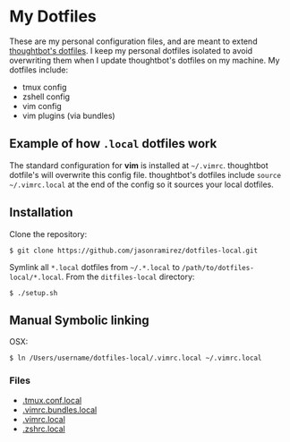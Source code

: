 # My Dotfiles

These are my personal configuration files, and are meant to extend [thoughtbot's
dotfiles][1].  I keep my personal dotfiles isolated to avoid overwriting them
when I update thoughtbot's dotfiles on my machine. My dotfiles include:

* tmux config
* zshell config
* vim config
* vim plugins (via bundles)

[1]: https://github.com/thoughtbot/dotfiles/

## Example of how `.local` dotfiles work

The standard configuration for **vim** is installed at
`~/.vimrc`. thoughtbot dotfile's will overwrite this config file.
thoughtbot's dotfiles include `source ~/.vimrc.local` at the end of
the config so it sources your local dotfiles.

## Installation

Clone the repository:

```
$ git clone https://github.com/jasonramirez/dotfiles-local.git
```

Symlink all `*.local` dotfiles from `~/.*.local` to
`/path/to/dotfiles-local/*.local`.
From the `ditfiles-local` directory:

```
$ ./setup.sh
```

## Manual Symbolic linking

OSX:

```
$ ln /Users/username/dotfiles-local/.vimrc.local ~/.vimrc.local
```

### Files

* [.tmux.conf.local](https://github.com/jasonramirez/dotfiles-local/blob/master/.tmux.conf.local)
* [.vimrc.bundles.local](https://github.com/jasonramirez/dotfiles-local/blob/master/.vimrc.bundles.local)
* [.vimrc.local](https://github.com/jasonramirez/dotfiles-local/blob/master/.vimrc.local)
* [.zshrc.local](https://github.com/jasonramirez/dotfiles-local/blob/master/.zshrc.local)
